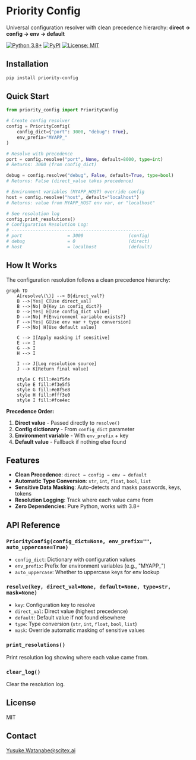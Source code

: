 <!-- ---
!-- Timestamp: 2025-08-27 17:09:53
!-- Author: ywatanabe
!-- File: /home/ywatanabe/proj/priority-config/README.md
!-- --- -->

# Priority Config

Universal configuration resolver with clean precedence hierarchy: **direct → config → env → default**

[![Python 3.8+](https://img.shields.io/badge/python-3.8+-blue.svg)](https://www.python.org/downloads/)
[![PyPI](https://img.shields.io/pypi/v/priority-config.svg)](https://pypi.org/project/priority-config/)
[![License: MIT](https://img.shields.io/badge/License-MIT-yellow.svg)](https://opensource.org/licenses/MIT)

## Installation

```bash
pip install priority-config
```

## Quick Start

```python
from priority_config import PriorityConfig

# Create config resolver
config = PriorityConfig(
    config_dict={"port": 3000, "debug": True},
    env_prefix="MYAPP_"
)

# Resolve with precedence
port = config.resolve("port", None, default=8000, type=int)
# Returns: 3000 (from config_dict)

debug = config.resolve("debug", False, default=True, type=bool)
# Returns: False (direct_value takes precedence)

# Environment variables (MYAPP_HOST) override config
host = config.resolve("host", default="localhost")
# Returns: value from MYAPP_HOST env var, or "localhost"

# See resolution log
config.print_resolutions()
# Configuration Resolution Log:
# --------------------------------------------------
# port                 = 3000                 (config)
# debug                = 0                    (direct)
# host                 = localhost            (default)
```

## How It Works

The configuration resolution follows a clean precedence hierarchy:

```mermaid
graph TD
    A[resolve\(\)] --> B{direct_val?}
    B -->|Yes| C[Use direct_val]
    B -->|No| D{Key in config_dict?}
    D -->|Yes| E[Use config_dict value]
    D -->|No| F{Environment variable exists?}
    F -->|Yes| G[Use env var + type conversion]
    F -->|No| H[Use default value]
    
    C --> I[Apply masking if sensitive]
    E --> I
    G --> I
    H --> I
    
    I --> J[Log resolution source]
    J --> K[Return final value]
    
    style C fill:#e1f5fe
    style E fill:#f3e5f5
    style G fill:#e8f5e8
    style H fill:#fff3e0
    style I fill:#fce4ec
```

**Precedence Order:**
1. **Direct value** - Passed directly to `resolve()`
2. **Config dictionary** - From `config_dict` parameter
3. **Environment variable** - With `env_prefix` + key
4. **Default value** - Fallback if nothing else found

## Features

- **Clean Precedence**: `direct → config → env → default`
- **Automatic Type Conversion**: `str`, `int`, `float`, `bool`, `list`
- **Sensitive Data Masking**: Auto-detects and masks passwords, keys, tokens
- **Resolution Logging**: Track where each value came from
- **Zero Dependencies**: Pure Python, works with 3.8+

## API Reference

### `PriorityConfig(config_dict=None, env_prefix="", auto_uppercase=True)`

- `config_dict`: Dictionary with configuration values
- `env_prefix`: Prefix for environment variables (e.g., "MYAPP_")
- `auto_uppercase`: Whether to uppercase keys for env lookup

### `resolve(key, direct_val=None, default=None, type=str, mask=None)`

- `key`: Configuration key to resolve
- `direct_val`: Direct value (highest precedence)
- `default`: Default value if not found elsewhere
- `type`: Type conversion (`str`, `int`, `float`, `bool`, `list`)
- `mask`: Override automatic masking of sensitive values

### `print_resolutions()`

Print resolution log showing where each value came from.

### `clear_log()`

Clear the resolution log.

## License

MIT

## Contact
Yusuke.Watanabe@scitex.ai

<!-- EOF -->